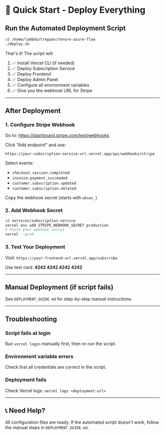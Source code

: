 # 🚀 Quick Start - Deploy Everything

## Run the Automated Deployment Script

```bash
cd /home/lambda/treppan/tenure-azure-flow
./deploy.sh
```

That's it! The script will:
1. ✅ Install Vercel CLI (if needed)
2. ✅ Deploy Subscription Service
3. ✅ Deploy Frontend
4. ✅ Deploy Admin Panel
5. ✅ Configure all environment variables
6. ✅ Give you the webhook URL for Stripe

---

## After Deployment

### 1. Configure Stripe Webhook

Go to: https://dashboard.stripe.com/test/webhooks

Click "Add endpoint" and use:
```
https://your-subscription-service-url.vercel.app/api/webhooks/stripe
```

Select events:
- `checkout.session.completed`
- `invoice.payment_succeeded`
- `customer.subscription.updated`
- `customer.subscription.deleted`

Copy the webhook secret (starts with `whsec_`)

### 2. Add Webhook Secret

```bash
cd services/subscription-service
vercel env add STRIPE_WEBHOOK_SECRET production
# Paste your webhook secret
vercel --prod
```

### 3. Test Your Deployment

Visit: `https://your-frontend-url.vercel.app/subscribe`

Use test card: **4242 4242 4242 4242**

---

## Manual Deployment (if script fails)

See `DEPLOYMENT_GUIDE.md` for step-by-step manual instructions.

---

## Troubleshooting

### Script fails at login
Run `vercel login` manually first, then re-run the script.

### Environment variable errors
Check that all credentials are correct in the script.

### Deployment fails
Check Vercel logs: `vercel logs <deployment-url>`

---

## 📞 Need Help?

All configuration files are ready. If the automated script doesn't work, follow the manual steps in `DEPLOYMENT_GUIDE.md`.
